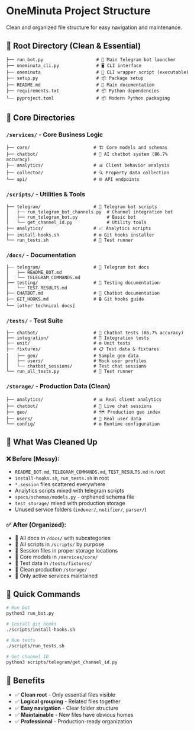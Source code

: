 # OneMinuta Project Structure

Clean and organized file structure for easy navigation and maintenance.

## 📁 Root Directory (Clean & Essential)

```
├── run_bot.py                    # 🚀 Main Telegram bot launcher
├── oneminuta_cli.py              # 🖥️ CLI interface  
├── oneminuta                     # 🔧 CLI wrapper script (executable)
├── setup.py                      # 📦 Package setup
├── README.md                     # 📖 Main documentation
├── requirements.txt              # 📦 Python dependencies
└── pyproject.toml                # 📦 Modern Python packaging
```

## 📁 Core Directories

### `/services/` - Core Business Logic
```
├── core/                        # 🏗️ Core models and schemas
├── chatbot/                     # 🤖 AI chatbot system (86.7% accuracy)
├── analytics/                   # 📊 Client behavior analysis
├── collector/                   # 🔍 Property data collection
└── api/                         # 🌐 API endpoints
```

### `/scripts/` - Utilities & Tools
```
├── telegram/                    # 📱 Telegram bot scripts
│   ├── run_telegram_bot_channels.py  # Channel integration bot
│   ├── run_telegram_bot.py           # Basic bot
│   └── get_channel_id.py             # Utility tools
├── analytics/                   # 📈 Analytics scripts  
├── install-hooks.sh             # ⚙️ Git hooks installer
└── run_tests.sh                 # 🧪 Test runner
```

### `/docs/` - Documentation
```
├── telegram/                    # 📱 Telegram bot docs
│   ├── README_BOT.md
│   └── TELEGRAM_COMMANDS.md
├── testing/                     # 🧪 Testing documentation
│   └── TEST_RESULTS.md
├── CHATBOT.md                   # 🤖 Chatbot documentation
├── GIT_HOOKS.md                 # 🔒 Git hooks guide
└── [other technical docs]
```

### `/tests/` - Test Suite
```
├── chatbot/                     # 🤖 Chatbot tests (86.7% accuracy)
├── integration/                 # 🔗 Integration tests
├── unit/                        # ⚙️ Unit tests
├── fixtures/                    # 📋 Test data & fixtures
│   ├── geo/                     # Sample geo data
│   ├── users/                   # Mock user profiles  
│   └── chatbot_sessions/        # Test chat sessions
└── run_all_tests.py             # 🧪 Test runner
```

### `/storage/` - Production Data (Clean)
```
├── analytics/                   # 📊 Real client analytics
├── chatbot/                     # 🤖 Live chat sessions
├── geo/                         # 🗺️ Production geo index
├── users/                       # 👥 Real user data
└── config/                      # ⚙️ Runtime configuration
```

## 🧹 What Was Cleaned Up

### ❌ Before (Messy):
- `README_BOT.md`, `TELEGRAM_COMMANDS.md`, `TEST_RESULTS.md` in root
- `install-hooks.sh`, `run_tests.sh` in root
- `*.session` files scattered everywhere
- Analytics scripts mixed with telegram scripts
- `specs/schemas/models.py` - orphaned schema file
- `test_storage/` mixed with production storage
- Unused service folders (`indexer/`, `notifier/`, `parser/`)

### ✅ After (Organized):
- 📁 All docs in `/docs/` with subcategories
- 📁 All scripts in `/scripts/` by purpose
- 📁 Session files in proper storage locations
- 📁 Core models in `/services/core/`
- 📁 Test data in `/tests/fixtures/`
- 📁 Clean production `/storage/`
- 📁 Only active services maintained

## 🚀 Quick Commands

```bash
# Run bot
python3 run_bot.py

# Install git hooks  
./scripts/install-hooks.sh

# Run tests
./scripts/run_tests.sh

# Get channel ID
python3 scripts/telegram/get_channel_id.py
```

## 🎯 Benefits

- ✅ **Clean root** - Only essential files visible
- ✅ **Logical grouping** - Related files together
- ✅ **Easy navigation** - Clear folder structure
- ✅ **Maintainable** - New files have obvious homes
- ✅ **Professional** - Production-ready organization